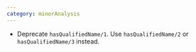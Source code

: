 ```yaml
---
category: minorAnalysis
---
```

* Deprecate `hasQualifiedName/1`. Use `hasQualifiedName/2` or `hasQualifiedName/3` instead.